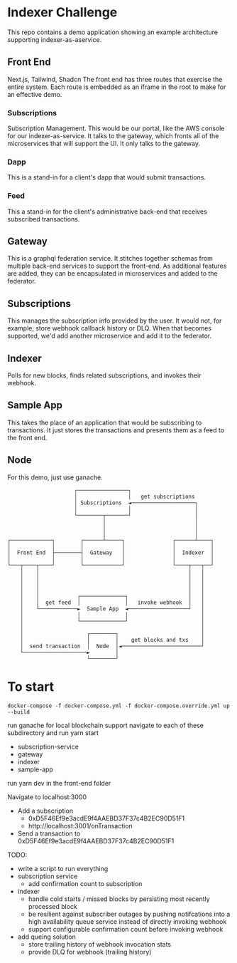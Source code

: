 # Indexer Challenge
This repo contains a demo application showing an example architecture
supporting indexer-as-aservice.  

## Front End
Next.js, Tailwind, Shadcn
The front end has three routes that exercise the entire system. Each route is embedded as an iframe in the root to make for an effective demo.

### Subscriptions
Subscription Management. This would be our portal, like the AWS console for our indexer-as-service.  It talks to the gateway, which fronts all of the microservices that will support the UI.  It only talks to the gateway.

### Dapp
This is a stand-in for a client's dapp that would submit transactions.

### Feed
This a stand-in for the client's administrative back-end that receives subscribed transactions. 

## Gateway
This is a graphql federation service.  It stitches together schemas from multiple back-end services to support the front-end. As additional features are added, they can be encapsulated in microservices and added to the federator.  

## Subscriptions
This manages the subscription info provided by the user.  It would not, for example, store webhook callback history or DLQ. When that becomes supported, we'd add another microservice and add it to the federator.

## Indexer
Polls for new blocks, finds related subscriptions, and invokes their webhook.

## Sample App
This takes the place of an application that would be subscribing to
transactions.  It just stores the transactions and presents them as
a feed to the front end.

## Node
For this demo, just use ganache.  
```
                     ┌────────────────┐                          
                     │                │   get subscriptions      
                     │ Subscriptions  ◄────────────────────┐     
                     │                │                    │     
                     └────────┬───────┘                    │     
                              │                            │     
                              │                            │     
                              │                            │     
┌─────────────┐        ┌──────┴─────┐               ┌──────┴────┐
│             │        │            │               │           │
│  Front End  ├────────┤  Gateway   │               │  Indexer  │
│             │        │            │               │           │
└───┬────┬────┘        └────────────┘               └────┬───┬──┘
    │    │                                               │   │   
    │    │                                               │   │   
    │    │                                               │   │   
    │    │                                               │   │   
    │    │            ┌──────────────┐                   │   │   
    │    │  get feed  │              │   invoke webhook  │   │   
    │    └────────────►  Sample App  ◄───────────────────┘   │   
    │                 │              │                       │   
    │                 └──────────────┘                       │   
    │                                                        │   
    │                    ┌────────┐                          │   
    │                    │        │    get blocks and txs    │   
    │  send transaction  │  Node  │◄─────────────────────────┘   
    └────────────────────►        │                              
                         └────────┘                              
```
# To start
```
docker-compose -f docker-compose.yml -f docker-compose.override.yml up --build
```

run ganache for local blockchain support
navigate to each of these subdirectory and run yarn start
* subscription-service
* gateway
* indexer
* sample-app

run yarn dev in the front-end folder

Navigate to localhost:3000
* Add a subscription 
    - 0xD5F46Ef9e3acdE9f4AAEBD37F37c4B2EC90D51F1
    - http://localhost:3001/onTransaction
* Send a transaction to 0xD5F46Ef9e3acdE9f4AAEBD37F37c4B2EC90D51F1

TODO:
* write a script to run everything
* subscription service
    - add confirmation count to subscription
* indexer
    - handle cold starts / missed blocks by persisting most recently processed block
    - be resilient against subscriber outages by pushing notifcations into a high availability queue service instead of directly invoking webhook
    - support configurable confirmation count before invoking webhook
* add queing solution
    - store trailing history of webhook invocation stats
    - provide DLQ for webhook (trailing history)